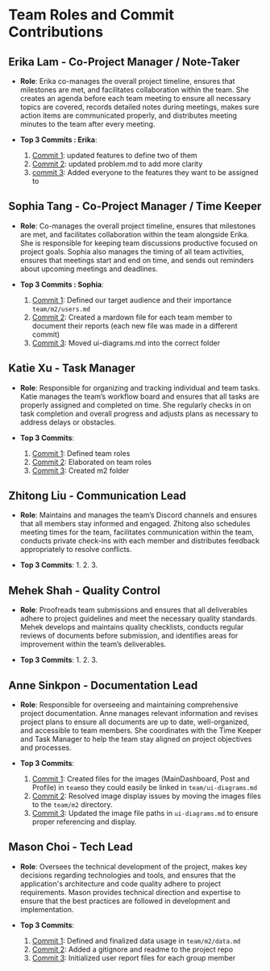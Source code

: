 # Team Roles and Commit Contributions

## Erika Lam  - Co-Project Manager / Note-Taker
- **Role**: Erika co-manages the overall project timeline, ensures that milestones are met, and facilitates collaboration within the team. She creates an agenda before each team meeting to ensure all necessary topics are covered, records detailed notes during meetings, makes sure action items are communicated properly, and distributes meeting minutes to the team after every meeting.


- **Top 3 Commits : Erika**:
  1. [Commit 1](https://github.com/sophiatangg/CS326Team26/commit/164c052847b3758280e0e74196ff704eb3167213): updated features to define two of them
  2. [Commit 2](https://github.com/sophiatangg/CS326Team26/commit/61bf69fc92dd84f2d56da8b901a4074d51d412f0): updated problem.md to add more clarity
  3. [commit 3](https://github.com/sophiatangg/CS326Team26/commit/50c8517807bb8b8e342a37a5522a371f6bff7976): Added everyone to the features they want to be assigned to

## Sophia Tang - Co-Project Manager / Time Keeper
- **Role**: Co-manages the overall project timeline, ensures that milestones are met, and facilitates collaboration within the team alongside Erika. She is responsible for keeping team discussions productive focused on project goals. Sophia also manages the timing of all team activities, ensures that meetings start and end on time, and sends out reminders about upcoming meetings and deadlines.

- **Top 3 Commits : Sophia**:
  1. [Commit 1](https://github.com/sophiatangg/CS326Team26/commit/1d2cc991eb0bd3c60535b1777786ad1c4f0def92): Defined our target audience and their importance `team/m2/users.md`
  2. [Commit 2](https://github.com/sophiatangg/CS326Team26/commit/b7d64b6acf6fffab0e15cd80240762dd8dd6a480): Created a mardown file for each team member to document their reports (each new file was made in a different commit)
  3. [Commit 3](https://github.com/sophiatangg/CS326Team26/commit/e359efca76dc496a1d2dfe0317299702bdf4b559): Moved ui-diagrams.md into the correct folder

## Katie Xu - Task Manager
- **Role**: Responsible for organizing and tracking individual and team tasks. Katie manages the team’s workflow board and ensures that all tasks are properly assigned and completed on time. She regularly checks in on task completion and overall progress and adjusts plans as necessary to address delays or obstacles.

- **Top 3 Commits**:
  1. [Commit 1](https://github.com/sophiatangg/CS326Team26/commit/50283695bf3d3a74b4379b08d4e2c08cc684a85d): Defined team roles
  2. [Commit 2](https://github.com/sophiatangg/CS326Team26/commit/5276ba95276607d48b787a025a968646d90a3747): Elaborated on team roles
  3. [Commit 3](https://github.com/sophiatangg/CS326Team26/commit/7bd4f6f36b91b95ad18d88aa8add45722fa270cb): Created m2 folder

## Zhitong Liu - Communication Lead
- **Role**: Maintains and manages the team’s Discord channels and ensures that all members stay informed and engaged. Zhitong also schedules meeting times for the team, facilitates communication within the team, conducts private check-ins with each member and distributes feedback appropriately to resolve conflicts.

- **Top 3 Commits**:
  1.
  2.
  3.

## Mehek Shah - Quality Control
- **Role**: Proofreads team submissions and ensures that all deliverables adhere to project guidelines and meet the necessary quality standards. Mehek develops and maintains quality checklists, conducts regular reviews of documents before submission, and identifies areas for improvement within the team’s deliverables. 

- **Top 3 Commits**:
  1.
  2.
  3.

## Anne Sinkpon - Documentation Lead
- **Role**: Responsible for overseeing and maintaining comprehensive project documentation. Anne manages relevant information and revises project plans to ensure all documents are up to date, well-organized, and accessible to team members. She coordinates with the Time Keeper and Task Manager to help the team stay aligned on project objectives and processes.


- **Top 3 Commits**:
  1. [Commit 1](https://github.com/sophiatangg/CS326Team26/commit/8819766545965c269c54a7d9a8043827d8b3589a): Created files for the images (MainDashboard, Post and Profile) in `team`so they could easily be linked in `team/ui-diagrams.md`
  2. [Commit 2](https://github.com/sophiatangg/CS326Team26/commit/2a19df3075743f73fb67cd4c3020d5b9388cdeab): Resolved image display issues by moving the images files to the `team/m2` directory.
  3. [Commit 3](https://github.com/sophiatangg/CS326Team26/commit/effc6a7111f80f2eaa48261caa94097c8c6d800b): Updated the image file paths in `ui-diagrams.md` to ensure proper referencing and display.

## Mason Choi - Tech Lead
- **Role**: Oversees the technical development of the project, makes key decisions regarding technologies and tools, and ensures that the application's architecture and code quality adhere to project requirements. Mason provides technical direction and expertise to ensure that the best practices are followed in development and implementation.


- **Top 3 Commits**:
  1. [Commit 1](https://github.com/sophiatangg/CS326Team26/commit/3e5cb94c2a28b0bd380c473130ec0672f4eb2a2a): Defined and finalized data usage in `team/m2/data.md`
  2. [Commit 2](https://github.com/sophiatangg/CS326Team26/commit/da5616c0a0b835dca6f0ebba3a015b56a0294b54): Added a gitignore and readme to the project repo
  3. [Commit 3](https://github.com/sophiatangg/CS326Team26/commit/cbd2ca78918d639a7aadf8259357844c0593a01b): Initialized user report files for each group member
